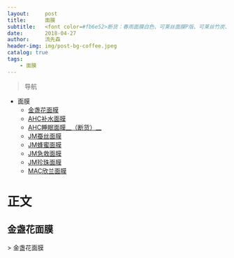 ```yaml
---
layout:     post
title:      面膜
subtitle:   <font color=#fb6e52>断货：春雨面膜白色、可莱丝面膜P版、可莱丝竹炭、JM蚕丝面膜、SUN玻尿酸面膜</font>
date:       2018-04-27
author:     流先森
header-img: img/post-bg-coffee.jpeg
catalog: true
tags:
    - 面膜
---
```

> 导航

* 面膜
	* [金盏花面膜](#1.1)
  * [AHC补水面膜](#1.2)
  * [AHC睡眠面膜__（断货）__](#1.3)
  * [JM蚕丝面膜](#1.4)
  * [JM蜂蜜面膜](#1.5)
  * [JM急救面膜](#1.6)
  * [JM珍珠面膜](#1.7)
  * [MAC欣兰面膜](#1.8)


# 正文
<h2 id="1.1">金盏花面膜</h2>
> 金盏花面膜
